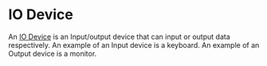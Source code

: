 # IO Device
An [IO Device](IO%20Device.md) is an Input/output device that can input or output data respectively.
An example of an Input device is a keyboard.
An example of an Output device is a monitor.
